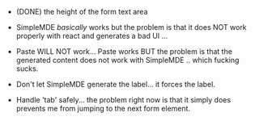 - (DONE) the height of the form text area

- SimpleMDE *basically* works but the problem is that it does NOT work properly
  with react and generates a bad UI ...

- Paste WILL NOT work...  Paste works BUT the problem is that the generated
  content does not work with SimpleMDE .. which fucking sucks.

- Don't let SimpleMDE generate the label... it forces the label.

- Handle 'tab' safely... the problem right now is that it simply does prevents
  me from jumping to the next form element.
